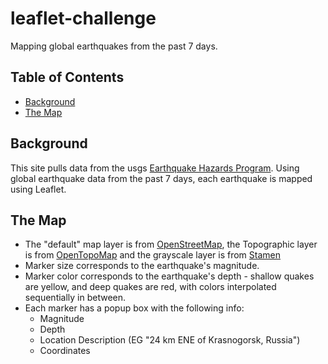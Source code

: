 # leaflet-challenge
Mapping global earthquakes from the past 7 days. 

## Table of Contents
* [Background](#background)
* [The Map](#themap)

## Background
This site pulls data from the usgs [Earthquake Hazards Program](https://earthquake.usgs.gov/earthquakes/feed/v1.0/geojson.php). Using global earthquake data from the past 7 days, each earthquake is mapped using Leaflet. 

## The Map
* The "default" map layer is from [OpenStreetMap](https://www.openstreetmap.org), the Topographic layer is from [OpenTopoMap](https://opentopomap.org) and the grayscale layer is from [Stamen](http://maps.stamen.com/#toner/12/37.7706/-122.3782)
* Marker size corresponds to the earthquake's magnitude. 
* Marker color corresponds to the earthquake's depth - shallow quakes are yellow, and deep quakes are red, with colors interpolated sequentially in between. 
* Each marker has a popup box with the following info:
    * Magnitude
    * Depth
    * Location Description (EG "24 km ENE of Krasnogorsk, Russia")
    * Coordinates
